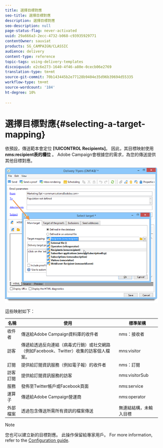 ```yaml
---
title: 選擇目標對應
seo-title: 選擇目標對應
description: 選擇目標對應
seo-description: null
page-status-flag: never-activated
uuid: 29a666a3-2ecc-4732-b068-c93935929771
contentOwner: sauviat
products: SG_CAMPAIGN/CLASSIC
audience: delivery
content-type: reference
topic-tags: using-delivery-templates
discoiquuid: e2c6e273-1640-4f46-a80e-0cecb06e2769
translation-type: tm+mt
source-git-commit: 70b143445b2e77128b9404e35d96b39694d55335
workflow-type: tm+mt
source-wordcount: '184'
ht-degree: 10%

---
```



# 選擇目標對應{#selecting-a-target-mapping}

依預設，傳送範本會定位 **[!UICONTROL Recipients]**。 因此，其目標映射使用 **nms:recipient表的欄位** 。 Adobe Campaign會根據您的需求，為您的傳送提供其他目標對應。

![](assets/delivery_select_mapping.png)

這些映射如下：

| 名稱 | 使用 | 標準架構 |
|---|---|---|
| 收件者 | 傳送給Adobe Campaign資料庫的收件者 | nms：接收者 |
| 訪客 | 傳遞給透過反向連結（病毒式行銷）或社交網路（例如Facebook、Twitter）收集的訪客個人檔案。 | mns:visitor |
| 訂閱 | 提供給訂閱資訊服務（例如電子報）的收件者 | nms：訂閱 |
| 訪客訂閱 | 提供給訂閱資訊服務的訪客 | nms:visitorSub |
| 服務 | 發佈至Twitter帳戶或Facebook頁面 | nms:service |
| 運算子 | 傳遞給Adobe Campaign營運商 | nms:operator |
| 外部檔案 | 透過包含傳送所需所有資訊的檔案傳送 | 無連結結構，未輸入目標 |

>[!NOTE]
>
>您也可以建立新的目標對應。 此操作保留給專家用戶。 For more information, refer to the [Configuration guide](../../configuration/using/target-mapping.md).
